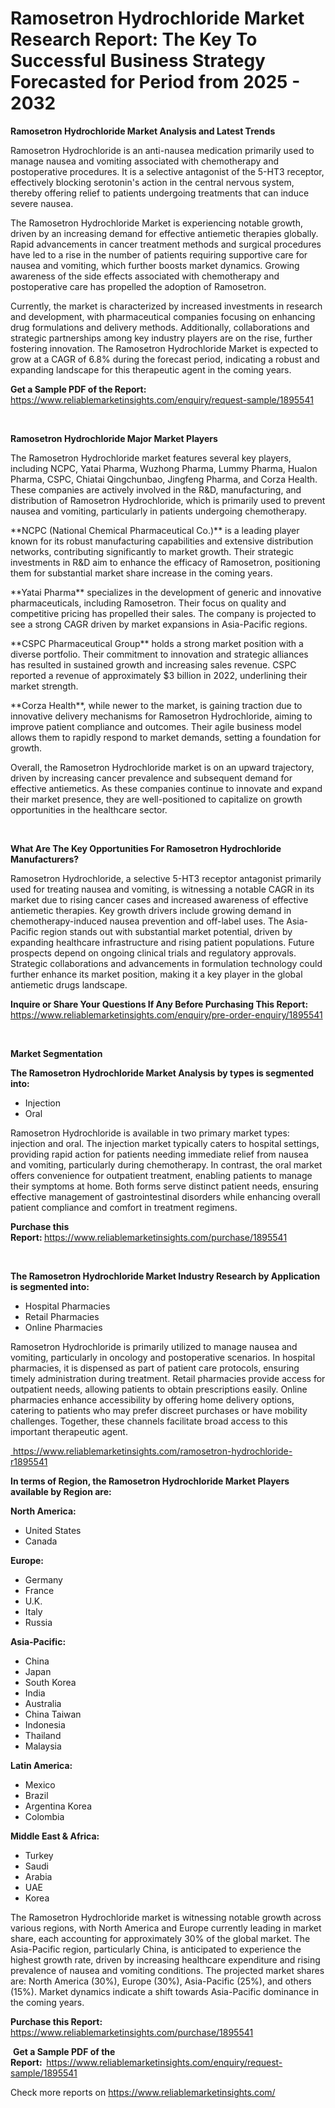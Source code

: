 <p><h1>Ramosetron Hydrochloride Market Research Report: The Key To Successful Business Strategy Forecasted for Period from 2025 - 2032</h1></p><p><strong>Ramosetron Hydrochloride Market Analysis and Latest Trends</strong></p>
<p><p>Ramosetron Hydrochloride is an anti-nausea medication primarily used to manage nausea and vomiting associated with chemotherapy and postoperative procedures. It is a selective antagonist of the 5-HT3 receptor, effectively blocking serotonin's action in the central nervous system, thereby offering relief to patients undergoing treatments that can induce severe nausea.</p><p>The Ramosetron Hydrochloride Market is experiencing notable growth, driven by an increasing demand for effective antiemetic therapies globally. Rapid advancements in cancer treatment methods and surgical procedures have led to a rise in the number of patients requiring supportive care for nausea and vomiting, which further boosts market dynamics. Growing awareness of the side effects associated with chemotherapy and postoperative care has propelled the adoption of Ramosetron.</p><p>Currently, the market is characterized by increased investments in research and development, with pharmaceutical companies focusing on enhancing drug formulations and delivery methods. Additionally, collaborations and strategic partnerships among key industry players are on the rise, further fostering innovation. The Ramosetron Hydrochloride Market is expected to grow at a CAGR of 6.8% during the forecast period, indicating a robust and expanding landscape for this therapeutic agent in the coming years.</p></p>
<p><strong>Get a Sample PDF of the Report:&nbsp;</strong> <a href="https://www.reliablemarketinsights.com/enquiry/request-sample/1895541?utm_campaign=1558&utm_medium=2&utm_source=Github&utm_content=ia&utm_term=08032025&utm_id=ramosetron-hydrochloride">https://www.reliablemarketinsights.com/enquiry/request-sample/1895541</a></p>
<p>&nbsp;</p>
<p><strong>Ramosetron Hydrochloride Major Market Players</strong></p>
<p><p>The Ramosetron Hydrochloride market features several key players, including NCPC, Yatai Pharma, Wuzhong Pharma, Lummy Pharma, Hualon Pharma, CSPC, Chiatai Qingchunbao, Jingfeng Pharma, and Corza Health. These companies are actively involved in the R&D, manufacturing, and distribution of Ramosetron Hydrochloride, which is primarily used to prevent nausea and vomiting, particularly in patients undergoing chemotherapy.</p><p>**NCPC (National Chemical Pharmaceutical Co.)** is a leading player known for its robust manufacturing capabilities and extensive distribution networks, contributing significantly to market growth. Their strategic investments in R&D aim to enhance the efficacy of Ramosetron, positioning them for substantial market share increase in the coming years.</p><p>**Yatai Pharma** specializes in the development of generic and innovative pharmaceuticals, including Ramosetron. Their focus on quality and competitive pricing has propelled their sales. The company is projected to see a strong CAGR driven by market expansions in Asia-Pacific regions.</p><p>**CSPC Pharmaceutical Group** holds a strong market position with a diverse portfolio. Their commitment to innovation and strategic alliances has resulted in sustained growth and increasing sales revenue. CSPC reported a revenue of approximately $3 billion in 2022, underlining their market strength.</p><p>**Corza Health**, while newer to the market, is gaining traction due to innovative delivery mechanisms for Ramosetron Hydrochloride, aiming to improve patient compliance and outcomes. Their agile business model allows them to rapidly respond to market demands, setting a foundation for growth.</p><p>Overall, the Ramosetron Hydrochloride market is on an upward trajectory, driven by increasing cancer prevalence and subsequent demand for effective antiemetics. As these companies continue to innovate and expand their market presence, they are well-positioned to capitalize on growth opportunities in the healthcare sector.</p></p>
<p>&nbsp;</p>
<p><strong>What Are The Key Opportunities For Ramosetron Hydrochloride Manufacturers?</strong></p>
<p><p>Ramosetron Hydrochloride, a selective 5-HT3 receptor antagonist primarily used for treating nausea and vomiting, is witnessing a notable CAGR in its market due to rising cancer cases and increased awareness of effective antiemetic therapies. Key growth drivers include growing demand in chemotherapy-induced nausea prevention and off-label uses. The Asia-Pacific region stands out with substantial market potential, driven by expanding healthcare infrastructure and rising patient populations. Future prospects depend on ongoing clinical trials and regulatory approvals. Strategic collaborations and advancements in formulation technology could further enhance its market position, making it a key player in the global antiemetic drugs landscape.</p></p>
<p><strong>Inquire or Share Your Questions If Any Before Purchasing This Report:</strong> <a href="https://www.reliablemarketinsights.com/enquiry/pre-order-enquiry/1895541?utm_campaign=1558&utm_medium=2&utm_source=Github&utm_content=ia&utm_term=08032025&utm_id=ramosetron-hydrochloride">https://www.reliablemarketinsights.com/enquiry/pre-order-enquiry/1895541</a></p>
<p>&nbsp;</p>
<p><strong>Market Segmentation</strong></p>
<p><strong>The Ramosetron Hydrochloride Market Analysis by types is segmented into:</strong></p>
<p><ul><li>Injection</li><li>Oral</li></ul></p>
<p><p>Ramosetron Hydrochloride is available in two primary market types: injection and oral. The injection market typically caters to hospital settings, providing rapid action for patients needing immediate relief from nausea and vomiting, particularly during chemotherapy. In contrast, the oral market offers convenience for outpatient treatment, enabling patients to manage their symptoms at home. Both forms serve distinct patient needs, ensuring effective management of gastrointestinal disorders while enhancing overall patient compliance and comfort in treatment regimens.</p></p>
<p><strong>Purchase this Report:&nbsp;</strong><a href="https://www.reliablemarketinsights.com/purchase/1895541?utm_campaign=1558&utm_medium=2&utm_source=Github&utm_content=ia&utm_term=08032025&utm_id=ramosetron-hydrochloride">https://www.reliablemarketinsights.com/purchase/1895541</a></p>
<p>&nbsp;</p>
<p><strong>The Ramosetron Hydrochloride Market Industry Research by Application is segmented into:</strong></p>
<p><ul><li>Hospital Pharmacies</li><li>Retail Pharmacies</li><li>Online Pharmacies</li></ul></p>
<p><p>Ramosetron Hydrochloride is primarily utilized to manage nausea and vomiting, particularly in oncology and postoperative scenarios. In hospital pharmacies, it is dispensed as part of patient care protocols, ensuring timely administration during treatment. Retail pharmacies provide access for outpatient needs, allowing patients to obtain prescriptions easily. Online pharmacies enhance accessibility by offering home delivery options, catering to patients who may prefer discreet purchases or have mobility challenges. Together, these channels facilitate broad access to this important therapeutic agent.</p></p>
<p><a href="https://www.reliablemarketinsights.com/ramosetron-hydrochloride-r1895541?utm_campaign=1558&utm_medium=2&utm_source=Github&utm_content=ia&utm_term=08032025&utm_id=ramosetron-hydrochloride">&nbsp;https://www.reliablemarketinsights.com/ramosetron-hydrochloride-r1895541</a></p>
<p><strong>In terms of Region, the Ramosetron Hydrochloride Market Players available by Region are:</strong></p>
<p>
    <p> <strong> North America: </strong>
        <ul>
            <li>United States</li>
            <li>Canada</li>
        </ul>
        </p> 
    <p> <strong> Europe: </strong>
        <ul>
            <li>Germany</li>
            <li>France</li>
            <li>U.K.</li>
            <li>Italy</li>
            <li>Russia</li>
        </ul>
        </p> 
    <p> <strong> Asia-Pacific: </strong>
        <ul>
            <li>China</li>
            <li>Japan</li>
            <li>South Korea</li>
            <li>India</li>
            <li>Australia</li>
            <li>China Taiwan</li>
            <li>Indonesia</li>
            <li>Thailand</li>
            <li>Malaysia</li>
        </ul>
        </p> 
    <p> <strong> Latin America: </strong>
        <ul>
            <li>Mexico</li>
            <li>Brazil</li>
            <li>Argentina Korea</li>
            <li>Colombia</li>
        </ul>
        </p> 
    <p> <strong> Middle East & Africa: </strong>
        <ul>
            <li>Turkey</li>
            <li>Saudi</li>
            <li>Arabia</li>
            <li>UAE</li>
            <li>Korea</li>
        </ul>
    </p>
    </p>
<p><p>The Ramosetron Hydrochloride market is witnessing notable growth across various regions, with North America and Europe currently leading in market share, each accounting for approximately 30% of the global market. The Asia-Pacific region, particularly China, is anticipated to experience the highest growth rate, driven by increasing healthcare expenditure and rising prevalence of nausea and vomiting conditions. The projected market shares are: North America (30%), Europe (30%), Asia-Pacific (25%), and others (15%). Market dynamics indicate a shift towards Asia-Pacific dominance in the coming years.</p></p>
<p><strong>Purchase this Report: </strong><a href="https://www.reliablemarketinsights.com/purchase/1895541?utm_campaign=1558&utm_medium=2&utm_source=Github&utm_content=ia&utm_term=08032025&utm_id=ramosetron-hydrochloride">https://www.reliablemarketinsights.com/purchase/1895541</a></p>
<p>&nbsp;<strong>Get a Sample PDF of the Report:&nbsp;&nbsp;</strong><a href="https://www.reliablemarketinsights.com/enquiry/request-sample/1895541?utm_campaign=1558&utm_medium=2&utm_source=Github&utm_content=ia&utm_term=08032025&utm_id=ramosetron-hydrochloride">https://www.reliablemarketinsights.com/enquiry/request-sample/1895541</a></p>
<p><strong></strong></p>
<p>Check more reports on <a href="https://www.reliablemarketinsights.com/?utm_campaign=1558&utm_medium=2&utm_source=Github&utm_content=ia&utm_term=08032025&utm_id=ramosetron-hydrochloride">https://www.reliablemarketinsights.com/</a></p>